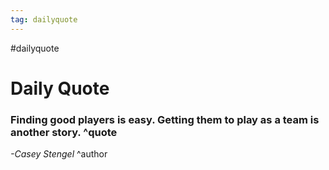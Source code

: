 ```yaml
---
tag: dailyquote
---
```


#dailyquote

# Daily Quote

### Finding good players is easy. Getting them to play as a team is another story. ^quote
*-Casey Stengel* ^author
